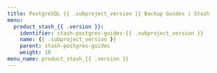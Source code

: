 ```yaml
---
title: PostgreSQL {{ .subproject_version }} Backup Guides | Stash
menu:
  product_stash_{{ .version }}:
    identifier: stash-postgres-guides-{{ .subproject_version }}
    name: {{ .subproject_version }}
    parent: stash-postgres-guides
    weight: 10
menu_name: product_stash_{{ .version }}
---
```

